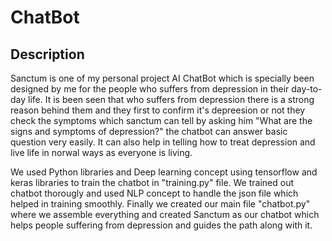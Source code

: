 # ChatBot
## Description

Sanctum is one of my personal project AI ChatBot which is specially been designed by me for the people who suffers from depression in their day-to-day life. It is been seen that who suffers from depression there is a strong reason behind them and they first to confirm it's depreesion or not they check the symptoms which sanctum can tell by asking him "What are the signs and symptoms of depression?" the chatbot can answer basic question very easily. It can also help in telling how to treat depression and live life in norwal ways as everyone is living. 

We used Python libraries and Deep learning concept using tensorflow and keras libraries to train the chatbot in "training.py" file. We trained out chatbot thorougly and used NLP concept to handle the json file which helped in training smoothly. Finally we created our main file "chatbot.py" where we assemble everything and created Sanctum as our chatbot which helps people suffering from depression and guides the path along with it.
